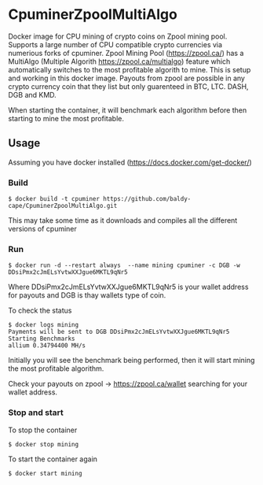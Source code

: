# CpuminerZpoolMultiAlgo
Docker image for CPU mining of crypto coins on Zpool mining pool. 
Supports a large number of CPU compatible crypto currencies via numerious forks of cpuminer. 
Zpool Mining Pool (https://zpool.ca/) has a MultiAlgo (Multiple Algorith https://zpool.ca/multialgo) feature which automatically switches to the most profitable algorith to mine. This is setup and working in this docker image. 
Payouts from zpool are possible in any crypto currency coin that they list but only guarenteed in BTC, LTC. DASH, DGB and KMD.

When starting the container, it will benchmark each algorithm before then starting to mine the most profitable. 

## Usage
Assuming you have docker installed (https://docs.docker.com/get-docker/)

### Build
```
$ docker build -t cpuminer https://github.com/baldy-cape/CpuminerZpoolMultiAlgo.git 
```
This may take some time as it downloads and compiles all the different versions of cpuminer 
 
### Run
```
$ docker run -d --restart always  --name mining cpuminer -c DGB -w DDsiPmx2cJmELsYvtwXXJgue6MKTL9qNr5
```
Where DDsiPmx2cJmELsYvtwXXJgue6MKTL9qNr5 is your wallet address for payouts and DGB is thay wallets type of coin. 

To check the status 
```
$ docker logs mining
Payments will be sent to DGB DDsiPmx2cJmELsYvtwXXJgue6MKTL9qNr5
Starting Benchmarks
allium 0.34794400 MH/s
```
Initially you will see the benchmark being performed, then it will start mining the most profitable algorithm. 

Check your payouts on zpool -> https://zpool.ca/wallet searching for your wallet address. 

### Stop and start 
To stop the container 
```
$ docker stop mining
```
To start the container again
```
$ docker start mining
```
